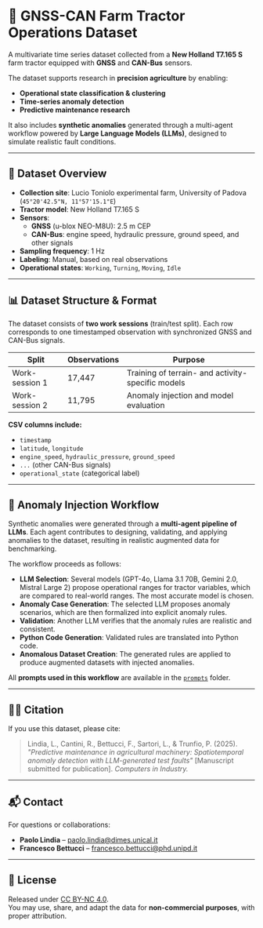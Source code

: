# 🚜 GNSS-CAN Farm Tractor Operations Dataset

A multivariate time series dataset collected from a **New Holland T7.165 S** farm tractor equipped with **GNSS** and **CAN-Bus** sensors.  

The dataset supports research in **precision agriculture** by enabling:  
- **Operational state classification & clustering**  
- **Time-series anomaly detection**  
- **Predictive maintenance research**  

It also includes **synthetic anomalies** generated through a multi-agent workflow powered by **Large Language Models (LLMs)**, designed to simulate realistic fault conditions.  

---

## 📍 Dataset Overview

- **Collection site**: Lucio Toniolo experimental farm, University of Padova (`45°20'42.5"N, 11°57'15.1"E`)
- **Tractor model**: New Holland T7.165 S  
- **Sensors**:  
  - **GNSS** (u-blox NEO-M8U): 2.5 m CEP  
  - **CAN-Bus**: engine speed, hydraulic pressure, ground speed, and other signals  
- **Sampling frequency**: 1 Hz  
- **Labeling**: Manual, based on real observations  
- **Operational states**: `Working`, `Turning`, `Moving`, `Idle`  

---

## 📊 Dataset Structure & Format

The dataset consists of **two work sessions** (train/test split). Each row corresponds to one timestamped observation with synchronized GNSS and CAN-Bus signals.  

| Split           | Observations | Purpose                                               |
|-----------------|--------------|-------------------------------------------------------|
| Work-session 1  | 17,447       | Training of terrain- and activity-specific models      |
| Work-session 2  | 11,795       | Anomaly injection and model evaluation                 |

**CSV columns include:**  
- `timestamp`  
- `latitude`, `longitude`  
- `engine_speed`, `hydraulic_pressure`, `ground_speed`  
- `...` (other CAN-Bus signals)  
- `operational_state` (categorical label)  

---

## 🧪 Anomaly Injection Workflow

Synthetic anomalies were generated through a **multi-agent pipeline of LLMs**. Each agent contributes to designing, validating, and applying anomalies to the dataset, resulting in realistic augmented data for benchmarking.  

The workflow proceeds as follows:  

- **LLM Selection**: Several models (GPT-4o, Llama 3.1 70B, Gemini 2.0, Mistral Large 2) propose operational ranges for tractor variables, which are compared to real-world ranges. The most accurate model is chosen.  
- **Anomaly Case Generation**: The selected LLM proposes anomaly scenarios, which are then formalized into explicit anomaly rules.  
- **Validation**: Another LLM verifies that the anomaly rules are realistic and consistent.  
- **Python Code Generation**: Validated rules are translated into Python code.  
- **Anomalous Dataset Creation**: The generated rules are applied to produce augmented datasets with injected anomalies.  

All **prompts used in this workflow** are available in the [`prompts`](./prompts) folder.  

---

## 🧑‍🔬 Citation

If you use this dataset, please cite:  

> Lindia, L., Cantini, R., Bettucci, F., Sartori, L., & Trunfio, P. (2025). _"Predictive maintenance in agricultural machinery: Spatiotemporal anomaly detection with LLM-generated test faults"_ [Manuscript submitted for publication]. _Computers in Industry._

---

## 📬 Contact

For questions or collaborations:  

- **Paolo Lindia** – [paolo.lindia@dimes.unical.it](mailto:paolo.lindia@dimes.unical.it)  
- **Francesco Bettucci** – [francesco.bettucci@phd.unipd.it](mailto:francesco.bettucci@phd.unipd.it)  

---

## 📝 License

Released under [CC BY-NC 4.0](https://creativecommons.org/licenses/by-nc/4.0/).  
You may use, share, and adapt the data for **non-commercial purposes**, with proper attribution.  

